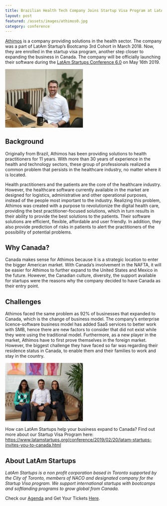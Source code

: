 ```yaml
---
title: Brazilian Health Tech Company Joins Startup Visa Program at LatAm Startups
layout: post
featured: /assets/images/athimos0.jpg
category: conference
---
```

<p>
<a href="https://athimos.com/en-ca/choose-country">Athimos</a> is a company providing solutions in the health sector. The company was a part of LatAm Startup’s Bootcamp 3rd Cohort in March 2018. Now, they are enrolled in the startup visa program, another step closer to expanding the business in Canada. The company will be officially launching their software during the <a href="https://www.eventbrite.ca/e/latam-startups-conference-60-tickets-53015873906">LatAm Startups Conference 6.0</a> on May 16th 2019.
</p>

<!--more-->
<p>
<img src="/assets/images/athimos1.jpeg" width=250 class=left alt="uruguay graph shows strong growth"> 
</p>

<h2>
Background
</h2>

<p>
Originally from Brazil, Athimos has been providing solutions to health practitioners for 11 years. With more than 30 years of experience in the health and technology sectors, these group of professionals realized a common problem that persists in the healthcare industry, no matter where it is located. 
</p>

<p>
Health practitioners and the patients are the core of the healthcare industry. However, the healthcare software currently available in the market are designed for logistics, administrative and other operational purposes, instead of the people most important to the industry. Realizing this problem, Athimos was created with a purpose to revolutionize the digital health care, providing the best practitioner-focused solutions, which in turn results in their ability to provide the best solutions to the patients. Their software solutions are efficient, flexible, affordable and user friendly. In addition, they also provide prediction of risks in patients to alert the practitioners of the possibility of potential problems.
</p>

<h2>
Why Canada?
</h2>

<p>
Canada makes sense for Athimos because it is a strategic location to enter the bigger American market. With Canada’s involvement in the NAFTA, it will be easier for Athimos to further expand to the United States and Mexico in the future. However, the Canadian culture, diversity, the support available for startups were the reasons why the company decided to have Canada as their entry point.
</p>

<h2>
Challenges
</h2>

<p>
Athimos faced the same problem as 92% of businesses that expanded to Canada, which is the change of business model. The company’s enterprise licence-software business model has added SaaS services to better work with SMB, hence there are new factors to consider that did not exist while they were using the traditional model. Furthermore, as a new player in the market, Athimos have to first prove themselves in the foreign market.  However, the biggest challenge they have faced so far was regarding their residence status in Canada, to enable them and their families to work and stay in the country.
</p>

<p>
<img src="/assets/images/athimos2.jpeg" width=250 class=left alt="bar graph shows strong growth"> 
</p>

<p>
How can LatAm Startups help your business expand to Canada? Find out more about our Startup Visa Program here: <a href="How can LatAm Startups help your business expand to Canada? Find out more about our Startup Visa Program here: https://www.latamstartups.org/conference/2019/02/20/latam-startups-invites-you-to-canada.html"> https://www.latamstartups.org/conference/2019/02/20/latam-startups-invites-you-to-canada.html </a>
</p>

<h2>
About LatAm Startups
</h2>

<p>
<em>LatAm Startups is a non profit corporation based in Toronto supported by the City of Toronto, members of NACO and designated company for the Startup Visa program. We support international startups with bootcamps and softlanding programs to grow global from Canada.</em>
</p>

<p>
Check our <a href="https://www.latamstartups.org/assets/pdfs/LatAmStartupsConference_Agenda_2019.pdf">Agenda</a> and Get Your Tickets <a href="https://www.eventbrite.ca/e/latam-startups-conference-60-tickets-53015873906?discount=FINALDEAL2019">Here</a>.
</p>

